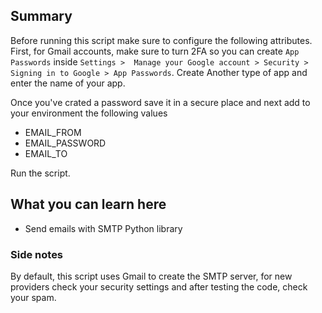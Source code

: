 ## Summary

Before running this script make sure to configure the following attributes. First, for
Gmail accounts, make sure to turn 2FA so you can create `App Passwords` inside `Settings > 
Manage your Google account > Security >  Signing in to Google > App Passwords`. Create 
Another type of app and enter the name of your app.

Once you've crated a password save it in a secure place and next add to your environment
the following values

+ EMAIL_FROM
+ EMAIL_PASSWORD
+ EMAIL_TO

Run the script.

## What you can learn here

- Send emails with SMTP Python library 

### Side notes
By default, this script uses Gmail to create the SMTP server, for new providers check your
security settings and after testing the code, check your spam.